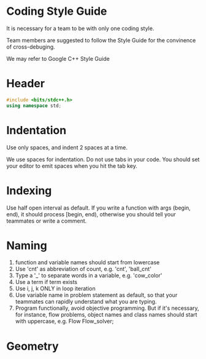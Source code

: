 # Coding Style Guide

It is necessary for a team to be with only one coding style.

Team members are suggested to follow the Style Guide for the convinence of cross-debuging.

We may refer to Google C++ Style Guide 

# Header

```C++
#include <bits/stdc++.h>
using namespace std;
```

# Indentation
Use only spaces, and indent 2 spaces at a time.

We use spaces for indentation. Do not use tabs in your code. You should set your editor to emit spaces when you hit the tab key.


# Indexing
Use half open interval as default. If you write a function with args (begin, end), it should process [begin, end), otherwise you should tell your teammates or write a comment.

# Naming

1. function and variable names should start from lowercase
1. Use 'cnt' as abbreviation of count, e.g. 'cnt', 'ball\_cnt'
1. Type a '\_' to separate words in a variable, e.g. 'cow\_color'
1. Use a term if term exists
1. Use i, j, k ONLY in loop iteration
1. Use variable name in problem statement as default, so that your teammates can rapidly understand what you are typing.
1. Program functionally, avoid objective programming. But if it's necessary, for instance, flow problems, object names and class names should start with uppercase, e.g. Flow Flow_solver;

# Geometry


